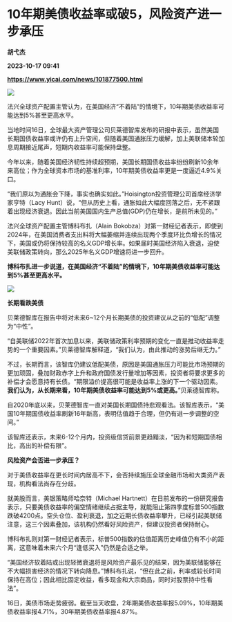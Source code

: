 # 10年期美债收益率或破5，风险资产进一步承压
**胡弋杰**

**2023-10-17 09:41**

**https://www.yicai.com/news/101877500.html**

![](https://imgcdn.yicai.com/uppics/slides/2023/10/6497488090c09ae5c65e95f289e33ee7.jpg)

法兴全球资产配置主管认为，在美国经济“不着陆”的情境下，10年期美债收益率可能达到5%甚至更高水平。

当地时间16日，全球最大资产管理公司贝莱德智库发布的研报中表示，虽然美国长期国债收益率或许仍有上升空间，但随着美国通胀压力缓解，加上美联储本轮加息周期接近尾声，短期内收益率可能保持盘整。

今年以来，随着美国经济韧性持续超预期，美国长期国债收益率纷纷刷新10余年来高位；作为全球资本市场的基准利率，10年期美债收益率更是一度逼近4.9%关口。

“我们原以为通胀会下降，事实也确实如此。”Hoisington投资管理公司首席经济学家亨特（Lacy Hunt）说，“但从历史上看，通胀如此大幅度回落之后，无不紧跟着出现经济衰退。因此当前美国国内生产总值(GDP)仍在增长，是前所未见的。”

法兴全球资产配置主管博科布扎（Alain Bokobza）对第一财经记者表示，即使到2024年，在美国消费者支出料将大幅萎缩并连续出现两个季度环比负增长的情况下，美国或仍将保持较高的名义GDP增长率。如果届时美国经济陷入衰退，迫使美联储政策转向，那么2025年名义GDP增速将进一步回升。

**博科布扎进一步说道，在美国经济“不着陆”的情境下，10年期美债收益率可能达到5%甚至更高水平。**

![](https://imgcdn.yicai.com/uppics/images/2023/10/08eed590b597717ca8b7095d0ee65c6c.jpg)

**长期看跌美债**

贝莱德智库在报告中将对未来6~12个月长期美债的投资建议从之前的“低配”调整为“中性”。

“自美联储2022年首次加息以来，美联储政策利率预期的变化一直是推动收益率走势的一个重要因素。”贝莱德智库解释道，“我们认为，由此推动的涨势后继无力。”

不过，长期而言，该智库仍建议低配美债，原因是美国通胀压力可能比市场预期的更加顽固，叠加财政赤字上升和政府国债发行量增加等因素，投资者将要求更多的补偿才会愿意持有长债。“期限溢价提高很可能是收益率上涨的下一个驱动因素。**我们认为，从长期来看，10年期美债收益率可能达到5%或更高。**”贝莱德智库称。

自2020年底以来，贝莱德智库一直对美国长期国债持悲观看法。该智库表示，“美国10年期国债收益率刷新16年新高，表明估值趋于合理，但仍有进一步调整的空间。”

该智库还表示，未来6-12个月内，投资级信贷前景更趋黯淡，“因为和短期国债相比，高出的补偿有限”。

**风险资产会否进一步承压？**

对于美债收益率在更长时间内居高不下，会否持续施压全球金融市场和大类资产表现，机构看法尚存在分歧。

就美股而言，美银策略师哈奈特（Michael Hartnett）在日前发布的一份研究报告表示，只要美债收益率的偏空情绪继续占据主导，就能阻止第四季度标普500指数跌破4200点。空头仓位、盈利衰退，加之近期长债收益率攀升，已经引起美联储注意，这三个因素叠加，该机构仍然看好风险资产，但建议投资者保持耐心。

博科布扎则对第一财经记者表示，标普500指数的估值距离历史峰值仍有不小的距离，这意味着未来六个月“逢低买入”仍然是合适之举。

“美国经济软着陆或出现轻微衰退将是风险资产最乐见的结果，因为美联储能够在不大幅损害经济的情况下转向降息。”博科布扎说，“但在此之前，利率或较长时间保持在高位；因此相比固定收益，看多现金和大宗商品，同时对股票持中性看法”。

16日，美债市场走势疲弱。截至当天收盘，2年期美债收益率报5.09%，10年期美债收益率报4.71%，30年期美债收益率报4.87%。
